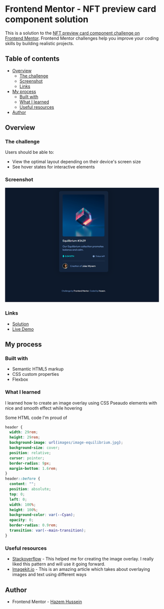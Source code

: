 # Frontend Mentor - NFT preview card component solution

This is a solution to the [NFT preview card component challenge on Frontend Mentor](https://www.frontendmentor.io/challenges/nft-preview-card-component-SbdUL_w0U). Frontend Mentor challenges help you improve your coding skills by building realistic projects. 

## Table of contents

- [Overview](#overview)
  - [The challenge](#the-challenge)
  - [Screenshot](#screenshot)
  - [Links](#links)
- [My process](#my-process)
  - [Built with](#built-with)
  - [What I learned](#what-i-learned)
  - [Useful resources](#useful-resources)
- [Author](#author)




## Overview

### The challenge

Users should be able to:

- View the optimal layout depending on their device's screen size
- See hover states for interactive elements

### Screenshot

![Screenshot](images/Nft-preview-card.PNG)


### Links

- [Solution](https://your-solution-url.com)
- [Live Demo](https://hazemhussein14.github.io/NFT-Preview-card/)

## My process

### Built with

- Semantic HTML5 markup
- CSS custom properties
- Flexbox



### What I learned

I learned how to create an image overlay using CSS Pseaudo elements with nice and smooth effect while hovering

Some HTML code I'm proud of

```css
header {
  width: 29rem;
  height: 29rem;
  background-image: url(images/image-equilibrium.jpg);
  background-size: cover;
  position: relative;
  cursor: pointer;
  border-radius: 9px;
  margin-bottom: 1.6rem;
}
header::before {
  content: "";
  position: absolute;
  top: 0;
  left: 0;
  width: 100%;
  height: 100%;
  background-color: var(--Cyan);
  opacity: 0;
  border-radius: 0.9rem;
  transition: var(--main-transition);
}
```

### Useful resources

- [Stackoverflow](https://stackoverflow.com/questions/21086385/how-to-make-in-css-an-overlay-over-an-image) - This helped me for creating the image overlay. I really liked this pattern and will use it going forward.
- [Imagekit.io](https://imagekit.io/blog/css-image-overlay/) - This is an amazing article which takes about overlaying images and text using different ways



## Author


- Frontend Mentor - [Hazem Hussein](https://www.frontendmentor.io/profile/HazemHussein14)





